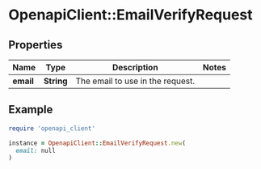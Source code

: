 # OpenapiClient::EmailVerifyRequest

## Properties

| Name | Type | Description | Notes |
| ---- | ---- | ----------- | ----- |
| **email** | **String** | The email to use in the request. |  |

## Example

```ruby
require 'openapi_client'

instance = OpenapiClient::EmailVerifyRequest.new(
  email: null
)
```

